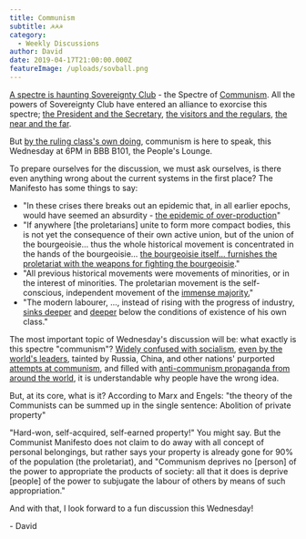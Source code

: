 ```yaml
---
title: Communism
subtitle: ☭☭☭
category:
  - Weekly Discussions
author: David
date: 2019-04-17T21:00:00.000Z
featureImage: /uploads/sovball.png
---
```

[A spectre is haunting Sovereignty Club](https://imgur.com/a/VR4ToMG) - the Spectre of [Communism](https://books.google.com/books/about/Manifesto_of_the_Communist_Party.html?id=s2iEeCJAlusC&printsec=frontcover&source=kp_read_button#v=onepage&q&f=false). All the powers of Sovereignty Club have entered an alliance to exorcise this spectre; [the President and the Secretary](https://imgur.com/a/Fw7G5DQ), [the visitors and the regulars](https://imgur.com/a/GMdbqyH), [the near and the far](https://imgur.com/a/32xlWcg).

But [by the ruling class's own doing](https://imgur.com/a/2aAF6n9), communism is here to speak, this Wednesday at 6PM in BBB B101, the People's Lounge.

To prepare ourselves for the discussion, we must ask ourselves, is there even anything wrong about the current systems in the first place? The Manifesto has some things to say:

* "In these crises there breaks out an epidemic that, in all earlier epochs, would have seemed an absurdity - [the epidemic of over-production](https://www.youtube.com/watch?v=BFGH55fjBvI)"
* "If anywhere \[the proletarians] unite to form more compact bodies, this is not yet the consequence of their own active union, but of the union of the bourgeoisie... thus the whole historical movement is concentrated in the hands of the bourgeoisie... [the bourgeoisie itself... furnishes the proletariat with the weapons for fighting the bourgeoisie](https://imgur.com/a/98MGVYb)."
* "All previous historical movements were movements of minorities, or in the interest of minorities. The proletarian movement is the self-conscious, independent movement of the [immense majority.](https://assets.pewresearch.org/wp-content/uploads/sites/1/2018/09/FT_18.09.05_Middle-Income_2.png)"
* "The modern labourer, ..., instead of rising with the progress of industry, [sinks deeper](https://i2.wp.com/www.brookings.edu/wp-content/uploads/2015/09/Reeves-93income-share.png?w=768&crop=0%2C0px%2C100%2C9999px&ssl=1) and [deeper](https://cdn.static-economist.com/sites/default/files/images/print-edition/20180113_FBC512.png) below the conditions of existence of his own class."

The most important topic of Wednesday's discussion will be: what exactly is this spectre "communism"? [Widely confused with socialism](https://stream.org/on-communism-and-socialism-many-americans-are-still-clueless/), [even by the world's leaders](https://www.independent.co.uk/news/world/americas/do-you-know-the-difference-between-a-communist-and-a-socialist-a6708086.html), tainted by Russia, China, and other nations' purported [attempts at communism](https://www.cato.org/publications/commentary/marxist-dreams-soviet-realities), and filled with [anti-communism propaganda from around the world](https://www.youtube.com/watch?v=Ncfzcz9QkOw&list=PL2e3ox67uXXBIPpiRmuin36F0avv8cJ88), it is understandable why people have the wrong idea.

But, at its core, what is it? According to Marx and Engels: "the theory of the Communists can be summed up in the single sentence: Abolition of private property"

"Hard-won, self-acquired, self-earned property!" You might say. But the Communist Manifesto does not claim to do away with all concept of personal belongings, but rather says your property is already gone for 90% of the population (the proletariat), and "Communism deprives no \[person] of the power to appropriate the products of society: all that it does is deprive \[people] of the power to subjugate the labour of others by means of such appropriation."

And with that, I look forward to a fun discussion this Wednesday!

\- David